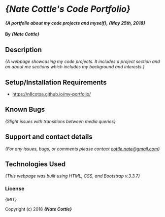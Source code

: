 # _{Nate Cottle's Code Portfolio}_

#### _{A portfolio about my code projects and myself}, {May 25th, 2018}_

#### By _**{Nate Cottle}**_

## Description

_{A webpage showcasing my code projects. It includes a project section and an about me sections which includes my background and interests.}_

## Setup/Installation Requirements

* https://n8cotoa.github.io/my-portfolio/

## Known Bugs

_{Slight issues with transitions between media queries}_

## Support and contact details

_{For any issues, bugs, or comments please contact cottle.nate@gmail.com}_

## Technologies Used

_{This webpage was built using HTML, CSS, and Bootstrap v.3.3.7}_

### License

*{MIT}*

Copyright (c) 2018 **_{Nate Cottle}_**
